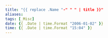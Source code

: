 ```yaml
---
title: "{{ replace .Name "-" " " | title }}"
aliases: 
tags: [_Misc]
date: {{ .Date | time.Format "2006-01-02" }}
time: {{ .Date | time.Format "15:04" }}
---
```

